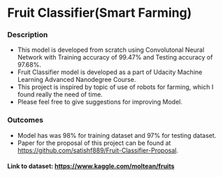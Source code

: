 # Fruit Classifier(Smart Farming)

### Description

- This model is developed from scratch using Convolutonal Neural Network with Training accuracy of 99.47% and Testing accuracy of 97.68%.
- Fruit Classifier model is developed as a part of Udacity Machine Learning Advanced Nanodegree Course.
- This project is inspired by topic of use of robots for farming, which I found really the need of time.
- Please feel free to give suggestions for improving Model.

### Outcomes

- Model has was 98% for training dataset and 97% for testing dataset.
- Paper for the proposal of this project can be found at https://github.com/satishf889/Fruit-Classifier-Proposal.


#### Link to dataset: https://www.kaggle.com/moltean/fruits
